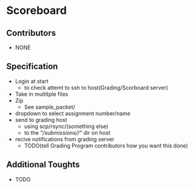 # Scoreboard

## Contributors
- NONE

## Specification
- Login at start
  - to check attemt to ssh to host(Grading/Scorboard server)
- Take in multitple files
- Zip
  - See sample_packet/
- dropdown to select assignment number/name
- send to grading host
  - using scp/rsync/(something else)
  - to the *"/submissions/<team id>/"* dir on host
- recive notifications from grading server
  - TODO(tell Grading Program contributors how you want this done)

## Additional Toughts
- TODO